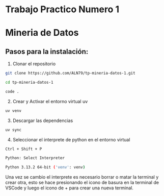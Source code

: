 # Trabajo Practico Numero 1 
# Mineria de Datos

## Pasos para la instalación:
1. Clonar el repositorio
```bash
git clone https://github.com/ALN79/tp-mineria-datos-1.git

cd tp-mineria-datos-1

code .
```
2. Crear y Activar el entorno virtual uv
```bash
uv venv
```

3. Descargar las dependencias
```bash
uv sync
```

4. Seleccionar el interprete de python en el entorno virtual
```bash
Ctrl + Shift + P
```
```bash
Python: Select Interpreter
```
```bash
Python 3.13.2 64-bit ('venv': venv)
```
Una vez se cambio el interprete es necesario borrar o matar la terminal y crear otra, esto se hace presionando el icono de basura en la terminal de VSCode y luego el icono de + para crear una nueva terminal. 